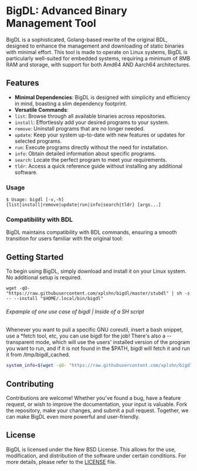# BigDL: Advanced Binary Management Tool

BigDL is a sophisticated, Golang-based rewrite of the original BDL, designed to enhance the management and downloading of static binaries with minimal effort. This tool is made to operate on Linux systems, BigDL is particularly well-suited for embedded systems, requiring a minimum of 8MB RAM and storage, with support for both Amd64 AND Aarch64 architectures.

## Features

- **Minimal Dependencies**: BigDL is designed with simplicity and efficiency in mind, boasting a slim dependency footprint.
- **Versatile Commands**:
 - `list`: Browse through all available binaries across repositories.
 - `install`: Effortlessly add your desired programs to your system.
 - `remove`: Uninstall programs that are no longer needed.
 - `update`: Keep your system up-to-date with new features or updates for selected programs.
 - `run`: Execute programs directly without the need for installation.
 - `info`: Obtain detailed information about specific programs.
 - `search`: Locate the perfect program to meet your requirements.
 - `tldr`: Access a quick reference guide without installing any additional software.

### Usage

```
$ Usage: bigdl [-v,-h] {list|install|remove|update|run|info|search|tldr} [args...]
```


### Compatibility with BDL

BigDL maintains compatibility with BDL commands, ensuring a smooth transition for users familiar with the original tool:

## Getting Started

To begin using BigDL, simply download and install it on your Linux system. No additional setup is required.

```
wget -qO- "https://raw.githubusercontent.com/xplshn/bigdl/master/stubdl" | sh -s -- --install "$HOME/.local/bin/bigdl"
```

###### Expample of one use case of bigdl | Inside of a SH script
Whenever you want to pull a specific GNU coreutil, insert a bash snippet, use a *fetch tool, etc, you can use bigdl for the job! There's also a --transparent mode, which will use the users' installed version of the program you want to run, and if it is not found in the $PATH, bigdl will fetch it and run it from /tmp/bigdl_cached.
```sh
system_info=$(wget -qO- "https://raw.githubusercontent.com/xplshn/bigdl/master/stubdl" | sh -s -- run --silent albafetch --no-logo - || curl -qsfSL "https://raw.githubusercontent.com/xplshn/bigdl/master/stubdl" | sh -s -- run --silent albafetch --no-logo -)
```

## Contributing

Contributions are welcome! Whether you've found a bug, have a feature request, or wish to improve the documentation, your input is valuable. Fork the repository, make your changes, and submit a pull request. Together, we can make BigDL even more powerful and user-friendly.

## License

BigDL is licensed under the New BSD License. This allows for the use, modification, and distribution of the software under certain conditions. For more details, please refer to the [LICENSE](LICENSE) file.
